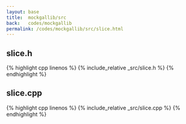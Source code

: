 ```yaml
---
layout: base
title:  mockgallib/src
back:   codes/mockgallib
permalink: /codes/mockgallib/src/slice.html
---
```


## slice.h
{% highlight cpp linenos %}
{% include_relative _src/slice.h %}
{% endhighlight %}

## slice.cpp
{% highlight cpp linenos %}
{% include_relative _src/slice.cpp %}
{% endhighlight %}
